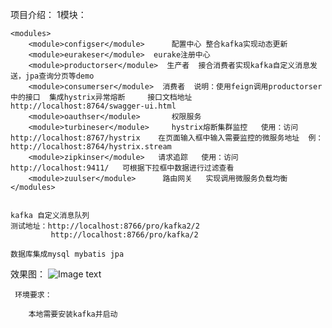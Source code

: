 项目介绍：
    1模块：

    <modules>
        <module>configser</module>      配置中心 整合kafka实现动态更新
        <module>eurakeser</module>  eurake注册中心
        <module>productorser</module>  生产者  接合消费者实现kafka自定义消息发送，jpa查询分页等demo
        <module>consumerser</module>  消费者  说明：使用feign调用productorser中的接口  集成hystrix异常熔断     接口文档地址 http://localhost:8764/swagger-ui.html
        <module>oauthser</module>       权限服务
        <module>turbineser</module>     hystrix熔断集群监控   使用：访问http://localhost:8767/hystrix    在页面输入框中输入需要监控的微服务地址  例：http://localhost:8764/hystrix.stream
        <module>zipkinser</module>   请求追踪   使用：访问 http://localhost:9411/   可根据下拉框中数据进行过滤查看  
        <module>zuulser</module>      路由网关   实现调用微服务负载均衡
    </modules>


    kafka 自定义消息队列
    测试地址：http://localhost:8766/pro/kafka2/2
             http://localhost:8766/pro/kafka/2
    
    数据库集成mysql mybatis jpa
    
    
效果图：
    ![Image text](https://github.com/liuxuleigithub/springclouddemo/blob/master/QQ%E6%88%AA%E5%9B%BE20181016145455.png)

    
    
    


     环境要求：

        本地需要安装kafka并启动


 



